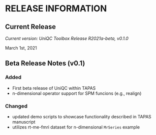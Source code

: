 RELEASE INFORMATION
===================

Current Release
---------------

*Current version: UniQC Toolbox Release R2021a-beta, v0.1.0*

March 1st, 2021


Beta Release Notes (v0.1)
-------------------------

### Added
- First beta release of UniQC within TAPAS
- n-dimensional operator support for SPM funcions (e.g., realign)

### Changed
- updated demo scripts to showcase functionality described in TAPAS manuscript
- utilizes rt-me-fmri dataset for n-dimensional `MrSeries` example
